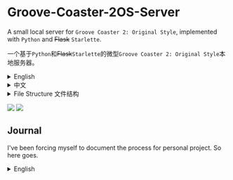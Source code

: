 # Groove-Coaster-2OS-Server

A small local server for `Groove Coaster 2: Original Style`, implemented with `Python` and ~~Flask~~ `Starlette`. 

一个基于`Python`和~~Flask~~`Starlette`的微型`Groove Coaster 2: Original Style`本地服务器。

<details>
<summary>English</summary>
<br>

## Introduction

This project is for game preservation purposes only. Creative liberty and conveniences have been taken when it comes to specific implementation. The goal is not to ensure 1:1 behavior, but to guarrantee the minimum viability of playing this game. It is provided as-is, per the MIT license.

You shall bare all the responsibility for any potential consequences as a result of running this server. If you do not agree to these requirements, you are not allowed to replicate or run this program.

~~It is designed as a **local** server, as Flask face issues with high concurrency. There is an optimized, `async` server, but the code is not open source. Only vetted server owners that will not violate the license terms will be given access. Contact the repo owner for more information.~~

The async server is now open source under the GPLv2 license. It has superceded the old server in terms of functionality and performance.

Inspiration: [Lost-MSth/Arcaea-server](https://github.com/Lost-MSth/Arcaea-server)

Special thanks: [Walter-o/gcm-downloader](https://github.com/Walter-o/gcm-downloader)

Warning: Do not put personal files under the folders in the private server directory - all files within these sub-folders will be accessible by anyone with your server address! Security and performance are not guaranteed, and it is not recommended to host this server on the internet. You have been warned.

### Supported Features

| Features            | Degree of support                                                                                                      |
|---------------------|------------------------------------------------------------------------------------------------------------------------|
| Asset delivery      | .pak, stage and music zip files                                                                                        |
| Shop                | Purchase individual songs, avatars, and items using GCoin. GCoins are earned by playing the game. Does not support music preview. Does not support song pack. |
| Ranking             | Individual song-difficulty ranking. Support total score ranking, but does not support regional ranking. Does not support viewing player profile.        |
| Save backup         | Support save/load via an Account system. Support password and username changes. Support logging out.                   |
| Titles              | Static full-unlock and setting titles via "Status".                                                                    |
| Mission             | Basic automatic song unlock after reaching in-game levels. Everything else is not supported.                 |
| Friend              | Not supported.                                                                                                         |
| Progress Grid       | Not supported.                                                                                                         |
| Additional features | Account/device whitelisting and banning, batch download API                                         |

## Download

Server download: Download the project as zip. To do so, click the green `Code` button on the top, then `Download ZIP` at the bottom of the popup.

Asset download: [MEGA](https://mega.nz/folder/frxWHRrQ#v6tth7Zo5rrj9foDhGYCBA) [Google Drive](https://drive.google.com/drive/folders/1rTSLs2DTV8AYVitPULlBErou3Q8KLydM?usp=sharing) [Baidu(code: aaaa)](https://pan.baidu.com/s/1YVFfKBq1ULOgCkdrVQhFFg)

If you'd like to upload it somewhere else and contribute the link, please contact #AnTcfgss or QQ 3421587952， thanks!

Download `common.zip` and a platform of your choosing. Unzip the folders within to the private server root directory. If in doubt, check the `File Structure` section at the end.

### GC4MAX Expansion and Extra Challenge Expansion

To install the `GC4MAX Expansion` (which includes the `Extra Challenge Expansion`), which ports arcade exclusive tracks, avatars, and skins to 2OS, download the `4max expansion` folder's `common.zip` and a platform of your choosing. Unzip the folders within to the privates server root directory. Overwrite existing files. Note that the included installation `apk` or `ipa` must be used for correct avatar rendering.

Edit `config.py`'s `MODEL`, `TUNEFILE`, and `SKIN` value to match the `pak`'s timestamp. `paks` can be found at `/files/gc2/`.

Important: You must use the `common.zip` inside the `4max expansion` folder, not the `common.zip` in the root directory.

⚠️For players/servers already equipped with the 4MAX expansion, updating to the EX expansion means that your play results will be offsetted. While the server side can be corrected with a script in `various-tools`, your local save can't. The only way to fix this would be to clear your local and cloud save. Please beware.

<details>
<summary>Details</summary>
<br>

Because of a duplicate song, and 2 AC Alts being misplaced into 4MAX normal roster, the song list has changed order. As a result, your old play result would no longer match the song list. There is another solution - that is, to leave the 3 songs blank and hide them on both client and server side. However, since the remaining song list capacity is minimal (12 left), and the resulting code changes will pigeon-hole the 4max server code, resulting in discomfort in development later down the line. As a result, I chose to sacrifice the old user's save file. Sorry about that.

</details>

#### Updates

The `GC4MAX` expansion will receive updates to fix bugs. You can check the latest version by going to the ingame `shop` - `songs page` - `GC4MAX banner` after purchasing the expansion. A server restart is required to fetch the latest update.

The server owner must install the update on their instance. They can download it through the usual links. Simply download the `update-vx.zip` and unzip the content to the server root directory. Make sure to check the timestamp of the latest `pak` files and update them accordingly inside the `config.py`. A server restart is required after the installation.


## Dependencies

- Python

- ~~Flask~~ `Starlette`

- Crypto (pycryptodome)

- bcrypt

- requests

## At the Start

First, you need to set up the server. Use the `Setup the Server First` section.

Next, there are 2 ways to set up the connection. Pick one.

1. Proxy. Requires more setup, but the install package can remain unmodified.

2. File modification. Easier setup, but file edit is necessary.

For method 1, use the `Instruction for Use (for official client)` section.

For method 2, use the `Instruction for Use (For modified client)` section.

## Setup the Server First

### PC/MAC (Easier)

Download the server and assets, and extract everything according to the `Download` section.

Install `python` and `pip` on your PC/MAC. 

Note that MAC uses `python3`. Code examples in this document will use the default of Windows, which is `python`. After the installation, install dependencies using `pip install ...`.

Open command on Windows (MAC open terminal). Type `ipconfig` (MAC `ifconfig`), and obtain your IPV4 address. This assumes that you are connected to a WIFI, and it should start with 192 or 172.

Open the `config.env` of the private server, and change the `IP` accordingly.

Type `cmd` in the file directory on the top of the file explorer, and press enter. A command prompt will be opened for that directory.

Type `pip install -r requirements.txt` to install all the dependencies.

Type `python 7002.py` to start the server. If an error pops up, resolve it now – did you install all the dependencies? Is the IP correct?

### Android (Harder)

<details>
<summary>Details</summary>
<br>

Install [Termux](https://github.com/termux/termux-app/releases).

Type the following commands.

`termux-setup-storage`

`pkg install python`

Use

`pip install ...`

to install `rust`, `starlette`, `passlib`, `pycryptodome`, `requests`.

If ssl errors pop up, you might need to ``pkg up ssl -y``.

Copy the server to phone, or upzip the server files on the phone. (Skip the iOS files if not needed, it takes up a lot of space)

change `config.py`'s `IP` to `127.0.0.1` (this is `loopback`. Feel free to use your android device's `IPv4` via `ifconfig` if you are connected to a WIFI, to enable the server to the entire network).

`cd storage/shared/.... (server location on android file system)`

`python 7002.py` to start the server.

</details>

### iOS (Hard)

<details>
<summary>Details</summary>
<br>

I did some research on `Pythonista` and it seems possible, but you are on your own for this one.

</details>

## Instruction for Use (for official client) 

<details>
<summary>Details</summary>
<br>

### Android

For android 9+ devices, you need to bypass `https` in order to MITM the connection between game client and server. If you have root, you can install Certificate Authorities to system level, allowing the device to trust it. If you don't have root, I don't think it is possible and you might have to modify the client.

I will demonstrate the `VProxid` + `Charles` method.

Install `VProxid` on your `android` device.

Install `Charles` on your `Windows PC`. `Charles` has a free trial period, but there are ways to register it for free. Please do your own research on that subject.

Your server should already be running. 

Install `Charles Certificate Authority` on your `android` device by going to Charles UI `top bar`: `Help` – `SSL Proxying` – `Install Charles Root Certificate on a mobile device`. Follow its instructions. Install the downloaded certificate on the `android` device. Follow [this](https://gist.github.com/pwlin/8a0d01e6428b7a96e2eb) guide to move the user-level certificate to system level. Once done, go to the `android` device's `system setting` – `certificates`, and double check that `Charles` certificate appears at the bottom of the system certificates.

In `Charles`, open `top bar`: `Proxy` – `Proxy Settings`. Enable `SOCKS` proxy on port `8889`. Enable `http proxying over socks`, include default ports. Then, in `top bar`: `Tools` – `Map Remote`, map a URL to your Server `IP address:port`, under `http`. The URL is: `https://gc2018.gczero.com`. 

![](https://studio.code.org/v3/assets/BDOGr35iuNT4hc06y6O_ES5P96xr3SMqhQ2tdwI1KOY/help1.JPG)

![](https://studio.code.org/v3/assets/BDOGr35iuNT4hc06y6O_ES5P96xr3SMqhQ2tdwI1KOY/test2.JPG)

On your `android` device, open `VProxid`. Create a new profile, with the server being `your computer’s IP`, port `8889`, type `socks5`, and select `GROOVE 2` using the app selector. Once created, click the play button on the profile to activate it.

![](https://studio.code.org/v3/assets/BDOGr35iuNT4hc06y6O_ES5P96xr3SMqhQ2tdwI1KOY/help3.jpg)

Make sure the private server is running on your PC. Make sure Charles acknowledges the connection from the device. Make sure VProxid is running. Make sure your phone and laptop are under the same network. Start the game, and ovserve the server.

### iOS

I did not test this method on iOS. If you know how to proxy stuff there, feel free read the Android guide and try the equivalent on iOS.

</details>

## Instruction for Use (For modified client) 

<details>
<summary>Details</summary>
<br>

### Android

Download the `apk` file from the link's `install packages` folder. Install it. For `Android 14+` devices, you might need to use `lucky patcher` to rebuild the app (`Menu of Patches` - `Create Modified APK File` - `APK with changed permissions and activities` - toggle `Removes integrity check and signature verification` and `Re-sign with original signature for android patch "Disable .apk Signature Verification"`).

This `apk` has been modified. If you'd like to edit it on your own, see the last paragraph.

Open the game's `obb` with password `eiprblFFv69R83J5`, and extract all the files. Or, download the extracted folder from the link's `install packages/main.76.jp.co.taito.groovecoasterzero.obb`.

Open `settings.cfg` with your text editor, and change `serverUrl` to your server's `http://ip:port/`.

Use `WinRAR` or `7-zip` to compress everything within the folder with the original password. Use `ZIP legacy encryption` for `WinRAR`, `ZipCrypto` for `7-zip`。Name the compressed zip to `main.76.jp.co.taito.groovecoasterzero.obb`.

Paste (overwrite) the `obb` already inside `Android/obb/jp.co.taito.groovecoasterzero`. If the folder does not exist yet, you need to create it manually.

Open the game and observe the server output.

(The provided apk has the following modifications. Skip if you are not interested in it)

By modifying the apk's obb verification function and `obb`'s `settings.cfg`, you can connect to the server without using any proxy software. To do so, decompile `classes.dex` using your favorite `smali` decompiler, and go to `jp.co.taito.groovecoasterzero/BootActivity`. Delete the part in `e()` where the loop is checking for a size, and, if mismatch, override a variable that causes the code to branch into `DownloadActivity`. We want the game to load the obb regardless of its size.

### iOS

Download the `ipa` package from the link's `install packages` folder.

Open the `ipa` file with your favorite zip viewer。Go into`Payload`,`GROOVE 2`. extract `settings.cfg`.

Open `settings.cfg` with a text editor，Edit `serverUrl` to your server's `http://ip:port/`.Drag`settings.cfg` back into the `ipa`。

Sideload the `ipa`. Open the game, and observe the server.

</details>

## Admin Functionalities

Database can be opened with DB Browser.

If you want to make your service only available to whitelisted devices, turn on `AUTHORIZATION_NEEDED` in `config.py` and add the device id after the .php request to the `whitelist table`. If you want to ban a device/taito ID, add the device ID or the username of the taito ID to the blacklist table. The `reason` column is for your own reference. If a device is logged in to that Taito ID, they cannot download asset, cannot log out, and cannot change name. If a device is not in the whitelist (if enabled) or is banned by device ID, they will not be able to download anything.

`getCrypt.py` is a standalone script used to decrypt the mass inside the `GET` requests.

## QOL Features

### Save file migration

A `save_id` will be generated upon saving the data to the server. It is available at your user page. You can share it, or input someone else's `save_id`, to have their save file applied to your record.

Note that your old record is not backed up. Thus, this feature should only be used to migrate your own save file, or some save file that you trust.

## Coin Multiplier

A coin multiplier [0, 5] can be set by the user in the user center.

That's about it actually

## Account System Implementation

Account is only used for save file saving/loading (song ownership and coins are tied to devices. However, songs unlocked in the save file will remain unlocked on a new device). Unlike the official version, you can rename and log out of your account. However, only one device may be connected to an account at a time. The old device will be logged off if a new device logs in.

## Ranking System Implementation

I speculate that the official server's behavior hinges upon the fact that you cannot log out of your account, and that there is a maximum device count (5). This means that each `account` is connected to 5 `devices` via `foreign keys`, and the owned `entitlements` (stages, avatars, etc) and `play records` can be tallied.

In the private server, you can log out of devices with ease. This means that `entitlements` and `play records` is not possible to remain consistent, unless we treat `account` as `devices`, which is clearly not the offical behavior.

With the current setup, if a `device` is playing with an associated `account`, the `account` information is saved at the same time and will continue to be shown on ranking in the future. The `Avatar` information is saved with the `play records` and will not follow the `account` or `device`. The `Title` information is not in the `play records`, nor in the `account`, so it will be tied to the `Title` of the `device`.

## Ranking Data

A rather comprehensive data scrape was conducted prior to the server shutdown, containing at least first `99950` ranks of any given song. The data and metadata can be acquired at [Google Drive](https://drive.google.com/file/d/1tsZnRnxPdUAoFPLfCzuXJFf9GgHR6rGz/view?usp=drive_link)

Note that this data is for analytics only, and the functionality to embed this data inside the private server is not and will not be supported by me. Feel free to Fork and create your own implementation.

## Asset Batch Downloading

Since this game features tons of downloadable music and stage files that cannot be natively acquired, a `flutter` app has been programmed to download all the files using a server API endpoint. the package can be resigned to have the same app id and signature, thus allowing overwrite installation with the game. It supports both Android and iOS. Development is still ongoing about the permission/authorization side of things, stay tuned...

</details>

<details>
<summary>中文</summary>
<br>

## 简介

此项目的目标是保持游戏的长远可用性 (game preservation)。在具体实施上，我采取了一些便利及创意性的措施（偷懒）。此项目的目标不是确保 1:1 还原官服，而是保证游戏长久可玩。此项目在MIT许可证的“按现状” (as-is) 条件下提供。

你应对因运行本服务器而产生的任何潜在后果承担全部责任。如果您不同意这些要求，则不允许您复制或运行该程序。

~~此服务器仅为**本地**运行设计，鉴于Flask糟糕的并发性能。一个高效，`异步`的服务器可供使用，不过代码并非开源。只有经过审核，不会违反许可条款的服务器所有者才能获得访问权限。请联系repo所有者了解更多信息。~~

基于`Starlette`的异步服务器已经在功能和性能上超越了老服务器，现在以`GPLv2`许可证开源。

灵感: [Lost-MSth/Arcaea-server](https://github.com/Lost-MSth/Arcaea-server)

鸣谢: [Walter-o/gcm-downloader](https://github.com/Walter-o/gcm-downloader)

警告：不要将私人文件放至私服内的文件夹里。自带的文件夹内所有文件都可被私服抓取！安全性和效率无法保证，不建议在公网上搭建。这不是强制要求，不过别怪我没提醒过你。

### 支持的功能

| 功能         | 支持程度                                                                                     |
|--------------|---------------------------------------------------------------------------------------------|
| 文件下载      | .pak, 谱面及音频zip文件                                                                      |
| 商店         | 用GCoin购买单独的歌曲，头像，和道具。 GCoins可通过玩游戏来获得。不支持音频预览。不支持曲包。       |
| 排行榜       | 每首歌曲/难度的单独排行榜。总分排行榜。不支持地区排行榜。不支持查看其他玩家的详细信息。            |
| 存档备份     | 支持通过账号系统的保存/加载。支持修改密码和用户名。支持登出。                                     |
| Titles      | 通过Status观看并使用全解锁的Titles。                                                           |
| 任务         | 支持达到游戏内经验等级后歌曲自动解锁。其他功能均不支持。                                         |
| 好友         | 不支持。                                                                                     |
| 进度表       | 不支持。                                                                                     |
| 其他功能     | 账号/设备白名单和封禁。                                                                       |

## 下载

服务器下载：将此repo以zip形式下载。点击上栏绿色的`Code`按钮，然后点击弹窗下面的`Download ZIP`按钮。

资源下载：[MEGA](https://mega.nz/folder/frxWHRrQ#v6tth7Zo5rrj9foDhGYCBA) [Google Drive](https://drive.google.com/drive/folders/1rTSLs2DTV8AYVitPULlBErou3Q8KLydM?usp=sharing) [Baidu(密码aaaa)](https://pan.baidu.com/s/1YVFfKBq1ULOgCkdrVQhFFg)

如果你想将资源备份到别的网盘并贡献链接，请联系#AnTcfgss or QQ 3421587952，感谢！

下载 `common.zip` 和您设备的平台。将里面的所有文件夹解压到服务器根目录。如有疑惑，请参照文末`文件结构`章节。

## GC4MAX扩展包和Extra Challenge扩展包

如想下载`GC4MAX扩展包`（内含`Extra Challenge扩展包`）（包含了街机独占曲目，皮肤，和角色），下载`4max expansion`里的`common.zip`和和您设备的平台。将里面的所有文件夹解压到服务器根目录。如有重复，覆盖所有文件。请注意，必须使用包含的`apk`或`ipa`安装包来正确渲染角色。

修改`config.py`的`MODEL`, `TUNEFILE`, and `SKIN` 值至现有`pak`文件的时间戳. `paks`文件的位置在`/files/gc2/`.

重要: 必须使用`4max expansion`文件夹里的`common.zip`，而不是根目录里的`common.zip`.

⚠️针对已安装游玩4MAX扩展包的服务器/用户，更新至EX扩展包会造成歌曲游玩记录偏移。服务器端可使用tools里的脚本进行更正，但是本地存档将无法更正。唯一解决方法为清空本地和云存档。敬请注意。

<details>
<summary>细节</summary>
<br>

由于一首歌曲重复，两首AC Alt误放至4MAX正常曲目中，歌曲列表发生了偏移。你的游玩记录会跟着偏移。其实有一个解决办法，就是把这三首位置留空，然后在本地文件和服务器端隐藏他们。不过，鉴于总曲目限制所剩无几（仅剩12首），以及所带来的代码更新会将4MAX服务器陷入自己的鸽子洞，造成开发的不愉快，我选择了牺牲老用户的存档。非常抱歉。

</details>

#### 更新

`GC4MAX` 扩展包会不定期接受bug修复更新。你可以在购买扩展包之后，通过游戏内的 `shop` - `songs 页面` - `GC4MAX 标题图片` 来查看最新的版本。为获取最新的版本更新，服务器应当不定期重启。

服务器拥有者需要在TA的系统上安装更新。他们可以通过以往的链接下载更新文件。下载 `update-vx.zip` 并将所有内容解压至服务器根目录。确保最新的 `pak` 时间戳已在 `config.py` 里更新。安装完成后，需要重启服务器。

## 环境依赖

- Python

- ~~Flask~~`Starlette`

- Crypto (pycryptodome)

- bcrypt

- requests

## 如何开始

首先，你需要配置服务器。请使用`配置服务器`。

接下来，有两种方式来设置连接。选一个吧。

1. 代理。需要更多配置，不过安装包不需要修改。
   
3. 修改文件。配置更加简单，不过。。必须修改文件。

方法1，请使用`原版安装包的使用说明`。

方法2，请使用`改版安装包的使用说明`。

## 配置服务器

### PC/MAC(简单)

按照`下载`章节来下载解压服务器和资源。

PC/MAC安装 `python`，安装 `pip`。

注意 MAC 默认为 `python3`。往后的示例默认用 windows 的默认，即 `python`。安装完成后，使用
`pip install ...`安装所有依赖项。

PC打开 `cmd` 输入 `ipconfig`。MAC 打开 `terminal` 输入 `ifconfig`。获得你的`IPV4`,一串为192或172开头的数字。

PC用文本编辑器打开服务器文件夹的 `config.env`，将`IPV4`填写至`IP`。`PORT`(端口)也可以更改。

文件管理器上方的文件夹路径清空，输入 `cmd`。命令行窗口会弹出。

输入 `python 7002.py`来开启服务器。如果出现错误，就解决他们吧。检查依赖项是否安装，网络配置是否正确。

### 安卓(稍难)

<details>
<summary>细节</summary>
<br>

安装 [Termux](https://github.com/termux/termux-app/releases).

输入下面的命令。

`termux-setup-storage`

`pkg install python`

用

`pip install ...`

来安装 `rust`, `starlette`, `bcrypt`, `pycryptodome`, `requests`.

如果出现ssl问题，可能需要``pkg up ssl -y``.

将服务器拷到手机上，或者在手机上解压服务器文件。（如不需要iOS文件，就省点手机空间，别拷贝ios的东西了）

修改 `config.py` 的 `IP` 至 `127.0.0.1` (这是 `本地回环`。如果连接了WIFI，可以使用`ifconfig` 获取手机的 `IPv4` 并填入，以在整个网络下支持私服).

`cd storage/shared/.... (服务器在安卓文件系统的位置)`

`python 7002.py` 来运行服务器。

</details>

### iOS (难)

<details>
<summary>细节</summary>
<br>

`Pythonista`貌似可用，不过我祝你好运。

</details>

## 原版安装包的使用说明

<details>
<summary>细节</summary>
<br>

### 安卓

对于 Android 9+ 设备，您需要绕过 `https`才能对游戏客户端和服务器之间的连接进行中间人攻击。如果您拥有 root 权限，则可以将证书安装到系统级别，从而允许设备信任中间人软件。若您没有root，此方法可能不可用。

这里展示`VProxid`加`Charles`方法。 在您的`Android`设备上安装`VProxid`。 在`Windows PC`上安装`Charles`。 `Charles`有免费试用期，但有多种方法可以免费注册。 请对此主题进行自己的研究。

你的服务器应该已经在运行。

在您的`Android`设备上安装`Charles 根证书`：Charles用户界面`顶栏`：`Help` – `SSL Proxying` – `Install Charles Root Certificate on a mobile device`. 按照其说明进行操作。`Android`设备上安装下载的证书。请按照此[指南]((https://gist.github.com/pwlin/8a0d01e6428b7a96e2eb))将用户级证书移至系统级。 完成后，转到系统设置 - 证书，仔细检查`Charles`证书是否出现在系统证书页面底部。

在`Charles`中，打开顶部栏：`Proxy` – `Proxy Settings`。 在端口`8889`上启用`SOCKS`代理。打开``http proxying over socks``，配置默认端口。然后，在顶部栏中： `Tools` – `Map Remote`，将如下`URL`映射到`服务器IP:端口`（http协议）。URL为：`https://gc2018.gczero.com`。

![](https://studio.code.org/v3/assets/BDOGr35iuNT4hc06y6O_ES5P96xr3SMqhQ2tdwI1KOY/help1.JPG)


![](https://studio.code.org/v3/assets/BDOGr35iuNT4hc06y6O_ES5P96xr3SMqhQ2tdwI1KOY/test2.JPG)

在您的`Android`设备上，打开`VProxid`。创建一个新的配置文件，服务器为`您计算机的IP`，端口为`8889`，类型为`socks5`，然后使用应用程序选择器选择`GROOVE 2`。 创建后，单击配置文件上的播放按钮将其激活。

![](https://studio.code.org/v3/assets/BDOGr35iuNT4hc06y6O_ES5P96xr3SMqhQ2tdwI1KOY/help3.jpg)

确保您的`PC`上正在运行私服。 确保`Charles`提示并正在接收来自设备的连接。 确保`VProxid`正在运行。 确保您的设备和电脑在同一网络下。 开始游戏吧。

### iOS

我不了解iOS系统，如果你了解ios的代理软件，可以阅读安卓部分，然后照葫芦画瓢（

</details>

## 改版安装包的使用说明

<details>
<summary>细节</summary>
<br>

### 安卓

下载网盘里`install packages`里的`apk`文件。安装。`安卓14+` 设备可能需要用`幸运破解器`重构APK (`Menu of Patches` - `Create Modified APK File` - `APK with changed permissions and activities` - 打开 `Removes integrity check and signature verification` 和 `Re-sign with original signature for android patch "Disable .apk Signature Verification"` 有人反馈中文路径如下：点 `破解菜单` 然后点 `已更改权限和活动项的APK文件` )。

![](https://studio.code.org/v3/assets/ywLEIWMnUvIOCJAgDvB6Qi2WCialf3EiqCW4qy_vrsM/w1.jpg)

![](https://studio.code.org/v3/assets/ywLEIWMnUvIOCJAgDvB6Qi2WCialf3EiqCW4qy_vrsM/w2.jpg)

(已获得授权，感谢@SaltNyaako)

此`apk`被修改过。若想自己修改,请看最后一段。

打开游戏的`obb`，密码是`eiprblFFv69R83J5`。提取全部文件。或者，从网盘下载`install packages/main.76.jp.co.taito.groovecoasterzero.obb`.

用文本编辑器打开`settings.cfg`，将`serverUrl`改成私服的`http://ip:端口/`。

用`WinRAR`或者`7-zip`压缩全部文件至zip，用密码加密。用`ZIP legacy encryption`/`ZipCrypto`。名称为`main.76.jp.co.taito.groovecoasterzero.obb`.

覆盖`Android/obb/jp.co.taito.groovecoasterzero`里的`obb`文件。如文件夹不存在，需要手动创建。

打开游戏，观察私服的输出。

（提供的apk已经执行了如下的修改，可以忽略）

你可以通过修改apk里的obb校验函数然后修改`obb`里的`settings.cfg`来直连私服，无需中继软件。用顺手的`smali`反编译器来反编译`classes.dex`，然后去`jp.co.taito.groovecoasterzero/BootActivity`。删除`e()`里循环检查文件大小的部分。这部分会检查obb文件的大小，如果不一致会修改一个变量跳至`DownloadActivity`。我们想强制游戏读取。

### iOS

下载网盘里`install packages`里的`ipa`文件。

将`ipa`用压缩包软件打开。进`Payload`,`GROOVE 2`. 将`settings.cfg`提出。

文本编辑器打开`settings.cfg`，将`serverUrl`改成私服的`http://ip:端口/`。将`settings.cfg`拖回`ipa`。

侧载`ipa`即可。打开游戏，观察私服的输出。

</details>

## 管理员功能

数据库可以用DB Browser打开。

如果你想只对在白名单里的设备提供服务，开启`config.py`里的`AUTHORIZATION_NEEDED`，并将.php请求后面的设备ID加入`whitelist`列表。如果你想封禁设备或者Taito ID，将设备ID或者用户名加入`blacklist`列表。`reason`列可供你记录封禁原因。如果设备登陆该Taito ID，它将无法下载数据，不能登出，而且不能改名。如果设备在白名单开启后不在白名单里，或者设备被封禁，它将无法下载任何东西。

`getCrypt.py` 是一个用来单独解密`GET`请求后缀的脚本.

## 质量更新

### 存档迁移

一个 `save_id` 会在保存数据时生成，可在用户中心复制。你可以分享它，也可以输入别人的 `save_id` 来将他们的存档覆盖到你自己的账号下。

小心，你的旧存档不会被备份。因此，此功能仅适合来迁移自己的存档，或者迁移受信任的存档。

## 金币倍数调整

你可以在用户中心调整获得的金币倍数 [0, 5]。

嗯就这些（

## 账号系统实装

账号仅用于保存/同步存档。Gcoin和歌曲所有权和设备绑定。不过，存档中已经解锁的曲目将在新的设备上可用。官方版不允许重命名及登出账号。私服则可以进行这些操作。不过，一个账号只能同时登陆一台设备，如果登录第二台设备，第一台设备将被挤掉。

## 排行榜系统实装

我推测官方服务器的行为取决于一个事实，即你不能注销你的账号，而且有一个最大设备数（5）。这意味着每个`账户`通过 `foreign key` 连接到 5 个`设备`，这样就可以统计所有拥有的 `权益`（`音乐`、`头像`等）和`游玩记录`。

在私服，用户可以任意注销设备。这意味着`权益`和`游玩记录`不可能保持一致，除非我们把`账户`当作`设备`，而这显然不是官服的行为。

目前的设置下，假如一台`设备`游玩时有关联`账户`，`账户`信息会同时保存，并且未来将持续显示当时连接的`账户`信息。`头像`信息随`游玩记录`保存，将不跟随`账户`或者`设备`。`Title`信息不在`游玩记录`里，也不在`账户`里，所以将和该设备的`Title`绑定。

## 排行榜数据

在停服前完成了一次较完整的数据抓取。每个难度的前`99950`位均被保留。数据和元数据可在这里下载。 [Google Drive](https://drive.google.com/file/d/1tsZnRnxPdUAoFPLfCzuXJFf9GgHR6rGz/view?usp=drive_link)

请注意，此数据仅用于分析，私服内置不会被实现。如果有需求，请Fork然后自行设计。

## 资源批量下载

由于这款游戏包含大量无法通过程序自身自动获取的可下载音乐和谱面文件，因此已开发了一个 `flutter` 应用程序，通过服务器 API 接口下载所有文件。该包可重新签名以使用相同的应用程序 ID 和签名，从而实现与游戏的覆盖安装。该应用支持 Android 和 iOS 系统。目前仍在开发权限/授权相关功能，敬请期待...

</details>

<details>
<summary>File Structure 文件结构</summary>
<br>
<pre>
server/
├─ files/
│  ├─ gc2/
│  │  ├─ audio/ (found in android/ios.zip)
│  │  │  └─ ogg and m4a zips
│  │  ├─ stage/ (found in android/ios.zip)
│  │  │  └─ zip files for stage
│  │  ├─ model.pak (found in common.zip)
│  │  ├─ skin.pak (found in common.zip)
│  │  └─ tunefile.pak (found in common.zip)
│  ├─ image/ (found in common.zip)
│  │  ├─ icon
│  │  └─ title
│  ├─ web/ (found in common.zip)
│  │  └─ webpage assets
├─ 7002.py (main script)
├─ api/ (API scripts)
│  ├─ config/ (various configuration files)
├─ getCrypt.py (debug purpose only)
├─ old_server (Flask old server (depricated))
└─ config.py (configuration script)
</pre>
</details>


![](https://studio.code.org/v3/assets/BDOGr35iuNT4hc06y6O_ES5P96xr3SMqhQ2tdwI1KOY/stage_back10_big.png)
![](https://studio.code.org/v3/assets/BDOGr35iuNT4hc06y6O_ES5P96xr3SMqhQ2tdwI1KOY/test2.JPG)


## Journal

I've been forcing myself to document the process for personal project. So here goes.

<details>
<summary>English</summary>
<br>
Project Taiyo started on Feb. 19, 2024, as the effort to create a private server for Groove Coaster 2: Original Style. No prior effort was spent on the game, since the save file acquired from lp did unlock the majority of the track.

However, as updates slowed down and Groove Coaster 4max is scheduled to shut down, time were allocated to investigate the viability of a private server. Asset scraping was tedius as each song has multiple downloadable files, and there is no naming convention. Every zip file was acquired by hand(!) via manual downloading, which was soon proven unnecessary with the discovery of gcm-downloader.

The obb's decryption key was discovered in the android executable's lib file, and, during investigation of a config file within the obb, the server's address is directly editable. On the iOS, this config file is within the ipa. A proxy can be setup to mitm traffic for the same result. A simple server that handles asset delivery and static full-unlock profile was quickly developed.

An account system was developed that facilitates the save/load feature. The server request's GET field is encrypted, and, initially, the key and encryption method was not found. However, due to CBC encryption's flaw, part of the encrypted mess can still be used to identify users. Later, the key and IV to decrypt request was found in gcm-downloader, and used to implement a correct implementation of the server.

Besides the above features, all other functionality remains unimplemented. This was completed within a week (shorter than what is ideal, given project OverRide's priority). Some effort was spent on documenting the scraping, setup, and scripting, uploaded to a github repo, and the MVP is shelved.

In Janurary 2025, renewed effort was put on the project as Taito announced the cease of additional DLC, after a lackluster 2024 season. Groove Coin, a removed feature in-game, has been revived to facilitate a shop system. No longer is the server delivering static full-unlock save file, but the user can now acquire their own content in a balanced progression.

Additional effort was put on researching and REing various aspect of the game. 5 removed songs were re-enabled by lib editing, later via stage_param edit. Effort was spent on scripting a .pak unpacker and packer, which is successful and allow us to create own .pak files for delivery.

Effort was spent on the PC and Switch (waiwai) port, investigating the possiblilty of chart porting to Mobile. Switch version uses a significantly different system, charts lack critical elements and music is stored in header-removed opus. Porting from switch is deemed hard.

The PC version has exclusive songs/packs, and the chart/model files are an exact match from mobile asset. Music is in header-appended OGG, which is also compatible with Mobile. Porting is technically feasible if the format of stage_param can be RE'd.

On Jan. 24, 2025, Taito announced the end of service of the game. This prompted the creation of this repo and release of private server.

Effort was spent on porting charts from the arcade port (4max) to 2OS, and this process has been automated. The work and related tools has been added to the repo.

Additional avatars and skins were ported, but a 256 hard amount limit was encountered for avatar, after addressing a 200 soft limit.

Leaderboard ranking was scraped as a dataset just prior to the server shutdown and added to the repo.

Taito shutted down the server on March 31st, 2025, marking the completion of project Taiyo.

Overall, the project was a resounding success. The initial goal of creating a feature-rich private server was accomplished, with bonus points such as the toolchain, 4MAX expansion, and leaderboard dataset. If we were to nitpick, the save data hard limit was not addressed, various promotional material was not acquired from the server, and the leaderboard was not completely scraped.

</details>
